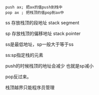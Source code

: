 ```assembly
push ax; 把ax的值push到栈中
pop ax ; 把栈顶的值pop到ax中
```

ss 存放栈顶的段地址 stack segment

sp 存放栈顶的偏移地址 stack pointer

ss是最低地址，sp一般大于等于ss

ss:sp指定栈的元素

push的时候栈顶的地址会减少 也就是sp减小

pop反过来。

栈顶越界只能程序员管理